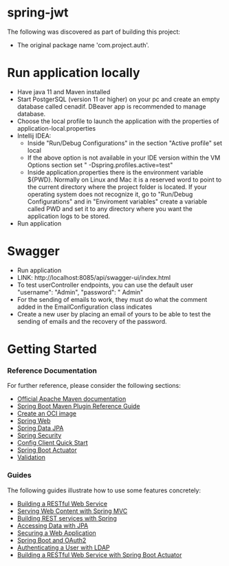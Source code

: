 # spring-jwt

The following was discovered as part of building this project:

* The original package name 'com.project.auth'.

# Run application locally

* Have java 11 and Maven installed
* Start PostgerSQL (version 11 or higher) on your pc and create an empty database called cenadif.
  DBeaver app is recommended to manage database.
* Choose the local profile to launch the application with the properties of
  application-local.properties
* Intellij IDEA:
    * Inside "Run/Debug Configurations" in the section "Active profile" set local
    * If the above option is not available in your IDE version within the VM Options section set "
      -Dspring.profiles.active=test"
    * Inside application.properties there is the environment variable ${PWD}. Normally on Linux and
      Mac it is a reserved word to point to the current directory where the project folder is
      located. If your operating system does not recognize it, go to "Run/Debug Configurations" and
      in "Enviroment variables" create a variable called PWD and set it to any directory where you
      want the application logs to be stored.
* Run application

# Swagger

* Run application
* LINK: http://localhost:8085/api/swagger-ui/index.html
* To test userController endpoints, you can use the default user "username": "Admin", "password": "
  Admin"
* For the sending of emails to work, they must do what the comment added in the EmailConfiguration
  class indicates
* Create a new user by placing an email of yours to be able to test the sending of emails and the
  recovery of the password.

# Getting Started

### Reference Documentation

For further reference, please consider the following sections:

* [Official Apache Maven documentation](https://maven.apache.org/guides/index.html)
* [Spring Boot Maven Plugin Reference Guide](https://docs.spring.io/spring-boot/docs/2.5.3/maven-plugin/reference/html/)
* [Create an OCI image](https://docs.spring.io/spring-boot/docs/2.5.3/maven-plugin/reference/html/#build-image)
* [Spring Web](https://docs.spring.io/spring-boot/docs/2.5.3/reference/htmlsingle/#boot-features-developing-web-applications)
* [Spring Data JPA](https://docs.spring.io/spring-boot/docs/2.5.3/reference/htmlsingle/#boot-features-jpa-and-spring-data)
* [Spring Security](https://docs.spring.io/spring-boot/docs/2.5.3/reference/htmlsingle/#boot-features-security)
* [Config Client Quick Start](https://docs.spring.io/spring-cloud-config/docs/current/reference/html/#_client_side_usage)
* [Spring Boot Actuator](https://docs.spring.io/spring-boot/docs/2.5.3/reference/htmlsingle/#production-ready)
* [Validation](https://docs.spring.io/spring-boot/docs/2.5.3/reference/htmlsingle/#boot-features-validation)

### Guides

The following guides illustrate how to use some features concretely:

* [Building a RESTful Web Service](https://spring.io/guides/gs/rest-service/)
* [Serving Web Content with Spring MVC](https://spring.io/guides/gs/serving-web-content/)
* [Building REST services with Spring](https://spring.io/guides/tutorials/bookmarks/)
* [Accessing Data with JPA](https://spring.io/guides/gs/accessing-data-jpa/)
* [Securing a Web Application](https://spring.io/guides/gs/securing-web/)
* [Spring Boot and OAuth2](https://spring.io/guides/tutorials/spring-boot-oauth2/)
* [Authenticating a User with LDAP](https://spring.io/guides/gs/authenticating-ldap/)
* [Building a RESTful Web Service with Spring Boot Actuator](https://spring.io/guides/gs/actuator-service/)
